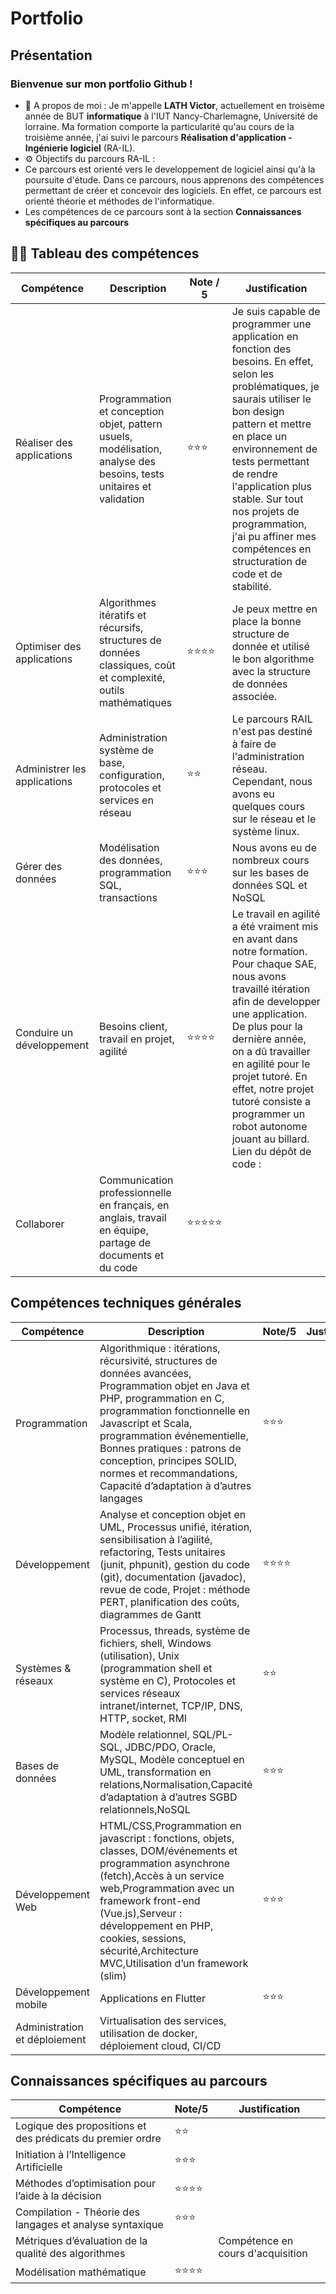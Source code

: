 # Portfolio

## Présentation

### Bienvenue sur mon portfolio Github !

- 💬 A propos de moi : Je m'appelle **LATH Victor**, actuellement en troisème année de BUT **informatique** à l'IUT Nancy-Charlemagne, Université de lorraine. Ma formation
comporte la particularité qu'au cours de la troisième année, j'ai suivi le parcours **Réalisation d'application - Ingénierie logiciel** (RA-IL).
- ⚙️ Objectifs du parcours RA-IL :
- Ce parcours est orienté vers le developpement de logiciel ainsi qu'à la poursuite d'étude. Dans ce parcours, nous apprenons des compétences permettant de créer et concevoir des logiciels. En effet, ce parcours est orienté théorie et méthodes de l'informatique.
- Les compétences de ce parcours sont à la section **Connaissances spécifiques au parcours**
  

## 👨‍💻 Tableau des compétences

| Compétence                   | Description                                                                                                         | Note / 5 | Justification |
| ---------------------------- | ------------------------------------------------------------------------------------------------------------------- | ---- | ------------- |
| Réaliser des applications    | Programmation et conception objet, pattern usuels, modélisation, analyse des besoins, tests unitaires et validation | ⭐⭐⭐     |Je suis capable de programmer une application en fonction des besoins. En effet, selon les problématiques, je saurais utiliser le bon design pattern et mettre en place un environnement de tests permettant de rendre l'application plus stable. Sur tout nos projets de programmation, j'ai pu affiner mes compétences en structuration de code et de stabilité.                |
| Optimiser des applications   | Algorithmes itératifs et récursifs, structures de données classiques, coût et complexité, outils mathématiques      |   ⭐⭐⭐⭐   |Je peux mettre en place la bonne structure de donnée et utilisé le bon algorithme avec la structure de données associée.              |
| Administrer les applications | Administration système de base, configuration, protocoles et services en réseau                                     |  ⭐⭐   | Le parcours RAIL n'est pas destiné à faire de l'administration réseau. Cependant, nous avons eu quelques cours sur le réseau et le système linux.               |
| Gérer des données            | Modélisation des données, programmation SQL, transactions                                                           |  ⭐⭐⭐    |Nous avons eu de nombreux cours sur les bases de données SQL et NoSQL               |
| Conduire un développement    | Besoins client, travail en projet, agilité                                                                          |    ⭐⭐⭐⭐ | Le travail en agilité a été vraiment mis en avant dans notre formation. Pour chaque SAE, nous avons travaillé itération afin de developper une application. De plus pour la dernière année, on a dû travailler en agilité pour le projet tutoré. En effet, notre projet tutoré consiste a programmer un robot autonome jouant au billard. Lien du dépôt de code :                |
| Collaborer                   | Communication professionnelle en français, en anglais, travail en équipe, partage de documents et du code           |   ⭐⭐⭐⭐⭐   |               |


## Compétences techniques générales

| Compétence                    | Description                                                                                                                                                                                                                                                                                                                                        | Note/5 | Justification |
| ----------------------------- | -------------------------------------------------------------------------------------------------------------------------------------------------------------------------------------------------------------------------------------------------------------------------------------------------------------------------------------------------- | ---- | ------------- |
| Programmation                 | Algorithmique : itérations, récursivité, structures de données avancées, Programmation objet en Java et PHP, programmation en C, programmation fonctionnelle en Javascript et Scala, programmation événementielle, Bonnes pratiques : patrons de conception, principes SOLID, normes et recommandations, Capacité d’adaptation à d’autres langages |     ⭐⭐⭐ |               |
| Développement                 | Analyse et conception objet en UML, Processus unifié, itération, sensibilisation à l’agilité, refactoring, Tests unitaires (junit, phpunit), gestion du code (git), documentation (javadoc), revue de code, Projet : méthode PERT, planification des coûts, diagrammes de Gantt                                                                    |  ⭐⭐⭐⭐    |               |
| Systèmes & réseaux            | Processus, threads, système de fichiers, shell, Windows (utilisation), Unix (programmation shell et système en C), Protocoles et services réseaux intranet/internet, TCP/IP, DNS, HTTP, socket, RMI                                                                                                                                                |   ⭐⭐   |               |
| Bases de données              | Modèle relationnel, SQL/PL-SQL, JDBC/PDO, Oracle, MySQL, Modèle conceptuel en UML, transformation en relations,Normalisation,Capacité d’adaptation à d’autres SGBD relationnels,NoSQL                                                                                                                                                              |  ⭐⭐⭐    |               |
| Développement Web             | HTML/CSS,Programmation en javascript : fonctions, objets, classes, DOM/événements et programmation asynchrone (fetch),Accès à un service web,Programmation avec un framework front-end (Vue.js),Serveur : développement en PHP, cookies, sessions, sécurité,Architecture MVC,Utilisation d’un framework (slim)                                     |    ⭐⭐⭐  |               |
| Développement mobile          | Applications en Flutter                                                                                                                                                                                                                                                                                                                            |   ⭐⭐⭐   |               |
| Administration et déploiement | Virtualisation des services, utilisation de docker, déploiement cloud, CI/CD                                                                                                                                                                                                                                                                       |      |               |

## Connaissances spécifiques au parcours

| Compétence                                                 | Note/5 | Justification |
| ---------------------------------------------------------- | ---- | ------------- |
| Logique des propositions et des prédicats du premier ordre |   ⭐⭐   |               |
| Initiation à l’Intelligence Artificielle                   |  ⭐⭐⭐    |               |
| Méthodes d’optimisation pour l’aide à la décision          |    ⭐⭐⭐⭐  |               |
| Compilation - Théorie des langages et analyse syntaxique   |   ⭐⭐⭐   |               |
| Métriques d’évaluation de la qualité des algorithmes       |      |   Compétence en cours d'acquisition            |
| Modélisation mathématique                                  |  ⭐⭐⭐⭐    |               |


<!-- 
**victorLath/victorLath** is a ✨ _special_ ✨ repository because its `README.md` (this file) appears on your GitHub profile.

Here are some ideas to get you started:

- 🔭 I’m currently working on ...
- 🌱 I’m currently learning ...
- 👯 I’m looking to collaborate on ...
- 🤔 I’m looking for help with ...
- 💬 Ask me about ...
- 📫 How to reach me: ...
- 😄 Pronouns: ...
- ⚡ Fun fact: ...
 -->
